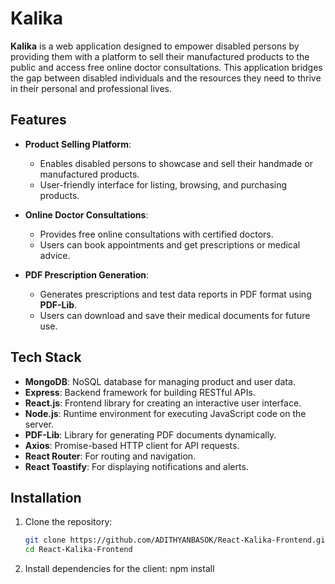 # Kalika

**Kalika** is a web application designed to empower disabled persons by providing them with a platform to sell their manufactured products to the public and access free online doctor consultations. This application bridges the gap between disabled individuals and the resources they need to thrive in their personal and professional lives.

## Features

- **Product Selling Platform**: 
  - Enables disabled persons to showcase and sell their handmade or manufactured products.
  - User-friendly interface for listing, browsing, and purchasing products.

- **Online Doctor Consultations**:
  - Provides free online consultations with certified doctors.
  - Users can book appointments and get prescriptions or medical advice.

- **PDF Prescription Generation**:
  - Generates prescriptions and test data reports in PDF format using **PDF-Lib**.
  - Users can download and save their medical documents for future use.

## Tech Stack

- **MongoDB**: NoSQL database for managing product and user data.
- **Express**: Backend framework for building RESTful APIs.
- **React.js**: Frontend library for creating an interactive user interface.
- **Node.js**: Runtime environment for executing JavaScript code on the server.
- **PDF-Lib**: Library for generating PDF documents dynamically.
- **Axios**: Promise-based HTTP client for API requests.
- **React Router**: For routing and navigation.
- **React Toastify**: For displaying notifications and alerts.

## Installation

1. Clone the repository:
   ```bash
   git clone https://github.com/ADITHYANBASOK/React-Kalika-Frontend.git
   cd React-Kalika-Frontend

2. Install dependencies for the client:
   npm install

